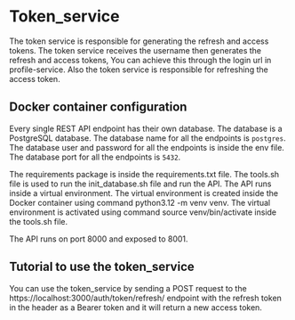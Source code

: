 # Token_service

The token service is responsible for generating the refresh and access tokens. The token service receives the username then generates the refresh and access tokens, You can achieve this through the login url in profile-service.
Also the token service is responsible for refreshing the access token.

## Docker container configuration

Every single REST API endpoint has their own database. The database is a PostgreSQL database. The database name for all the endpoints is `postgres`. The database user and password for all the endpoints is inside the env file. The database port for all the endpoints is `5432`.

The requirements package is inside the requirements.txt file.
The tools.sh file is used to run the init_database.sh file and run the API.
The API runs inside a virtual environment. The virtual environment is created inside the Docker container using command python3.12 -m venv venv. The virtual environment is activated using command source venv/bin/activate inside the tools.sh file.

The API runs on port 8000 and exposed to 8001.

## Tutorial to use the token_service

You can use the token_service by sending a POST request to the https://localhost:3000/auth/token/refresh/ endpoint with the refresh token in the header as a Bearer token and it will return a new access token.

